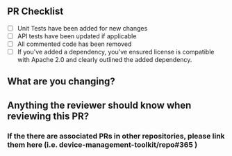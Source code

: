 ## PR Checklist

<!-- Please check if your PR fulfills the following requirements: -->

- [ ] Unit Tests have been added for new changes
- [ ] API tests have been updated if applicable
- [ ] All commented code has been removed
- [ ] If you've added a dependency, you've ensured license is compatible with Apache 2.0 and clearly outlined the added dependency.

## What are you changing?

<!-- Please provide a short description of the updates that are in the PR -->

## Anything the reviewer should know when reviewing this PR?

### If the there are associated PRs in other repositories, please link them here (i.e. device-management-toolkit/repo#365 )
